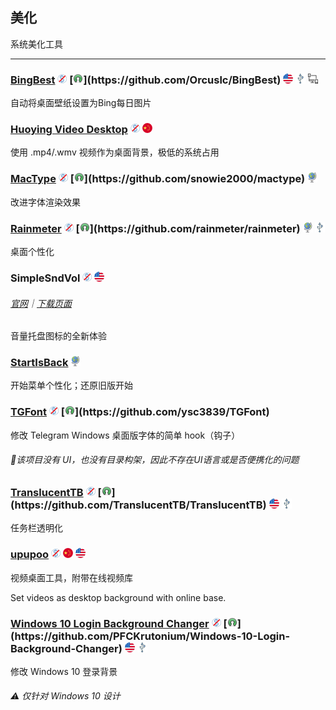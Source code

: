 ## 美化

系统美化工具

---

### [BingBest](https://github.com/Orcuslc/BingBest) ![](../assets/free.png) [![](../assets/open-source-icon.png "NO LICENSE@GitHub: https://github.com/Orcuslc/BingBest")](https://github.com/Orcuslc/BingBest) ![](../assets/united-states.png) ![](../assets/usb.png) ![](../assets/multi_platform.png)

自动将桌面壁纸设置为Bing每日图片

### [Huoying Video Desktop](http://huoying666.com/) ![](../assets/free.png) ![](../assets/china.png)

使用 .mp4/.wmv 视频作为桌面背景，极低的系统占用

### [MacType](http://www.mactype.net/) ![](../assets/free.png) [![](../assets/open-source-icon.png "NO LICENSE@GitHub: https://github.com/snowie2000/mactype")](https://github.com/snowie2000/mactype) ![](../assets/earth-globe.png)

改进字体渲染效果

### [Rainmeter](https://www.rainmeter.net/) ![](../assets/free.png) [![](../assets/open-source-icon.png "GPL 2.0@GitHub: https://github.com/rainmeter/rainmeter")](https://github.com/rainmeter/rainmeter) ![](../assets/earth-globe.png) ![](../assets/usb.png)

桌面个性化

### SimpleSndVol ![](../assets/free.png) ![](../assets/united-states.png)

###### [官网](http://winaero.com/comment.php?comment.news.14)｜[下载页面](http://winaero.com/download.php?view.12)

音量托盘图标的全新体验

### [StartIsBack](http://startisback.com) ![](../assets/earth-globe.png)

开始菜单个性化；还原旧版开始

### [TGFont](https://github.com/ysc3839/TGFont) ![](../assets/free.png) [![](../assets/open-source-icon.png "MIT@GitHub: https://github.com/ysc3839/TGFont")](https://github.com/ysc3839/TGFont)

修改 Telegram Windows 桌面版字体的简单 hook（钩子）

###### 📌该项目没有 UI，也没有目录构架，因此不存在UI语言或是否便携化的问题

### [TranslucentTB](https://github.com/TranslucentTB/TranslucentTB) ![](../assets/free.png) [![](../assets/open-source-icon.png "GPL 3.0@GitHub: https://github.com/TranslucentTB/TranslucentTB")](https://github.com/TranslucentTB/TranslucentTB) ![](../assets/united-states.png) ![](../assets/usb.png)

任务栏透明化

### [upupoo](http://www.upupoo.com/) ![](../assets/free.png) ![](../assets/china.png) ![](../assets/united-states.png)

视频桌面工具，附带在线视频库

Set videos as desktop background with online base.

### [**Windows 10 Login Background Changer**](https://forums.mydigitallife.net/threads/windows-10-login-screen-background-changer-uploaded-to-github.62367/) ![](../assets/free.png) [![](../assets/open-source-icon.png "GPL 3.0@GitHub: https://github.com/PFCKrutonium/Windows-10-Login-Background-Changer")](https://github.com/PFCKrutonium/Windows-10-Login-Background-Changer) ![](../assets/united-states.png) ![](../assets/usb.png)

修改 Windows 10 登录背景

###### ⚠ 仅针对 Windows 10 设计
